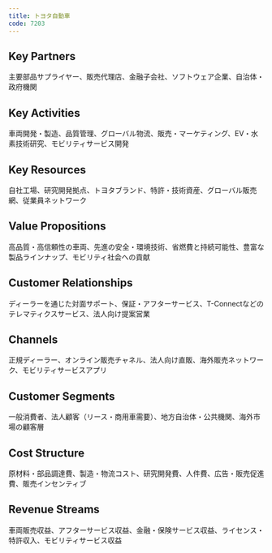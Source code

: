 ```yaml
---
title: トヨタ自動車
code: 7203
---
```


## Key Partners
主要部品サプライヤー、販売代理店、金融子会社、ソフトウェア企業、自治体・政府機関

## Key Activities
車両開発・製造、品質管理、グローバル物流、販売・マーケティング、EV・水素技術研究、モビリティサービス開発

## Key Resources
自社工場、研究開発拠点、トヨタブランド、特許・技術資産、グローバル販売網、従業員ネットワーク

## Value Propositions
高品質・高信頼性の車両、先進の安全・環境技術、省燃費と持続可能性、豊富な製品ラインナップ、モビリティ社会への貢献

## Customer Relationships
ディーラーを通じた対面サポート、保証・アフターサービス、T-Connectなどのテレマティクスサービス、法人向け提案営業

## Channels
正規ディーラー、オンライン販売チャネル、法人向け直販、海外販売ネットワーク、モビリティサービスアプリ

## Customer Segments
一般消費者、法人顧客（リース・商用車需要）、地方自治体・公共機関、海外市場の顧客層

## Cost Structure
原材料・部品調達費、製造・物流コスト、研究開発費、人件費、広告・販売促進費、販売インセンティブ

## Revenue Streams
車両販売収益、アフターサービス収益、金融・保険サービス収益、ライセンス・特許収入、モビリティサービス収益
